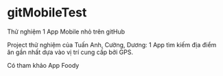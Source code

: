 # gitMobileTest
Thử nghiệm 1 App Mobile nhỏ trên gitHub </p>
Project thử nghiệm của Tuấn Anh, Cường, Dương: 1 App tìm kiếm địa điểm ăn gần nhất dựa vào vị trí cung cấp bởi GPS.  </p>
Có tham khảo App Foody
